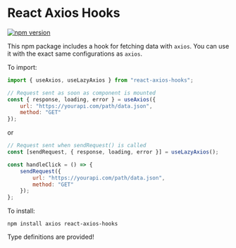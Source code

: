 # React Axios Hooks

[![npm version](http://img.shields.io/npm/v/react-axios-hooks.svg?style=flat)](https://npmjs.org/package/react-axios-hooks "View this project on npm")

This npm package includes a hook for fetching data with ```axios```. You can use it with the exact same configurations as ```axios```.

To import:
```javascript
import { useAxios, useLazyAxios } from "react-axios-hooks";
```

```javascript
// Request sent as soon as component is mounted
const { response, loading, error } = useAxios({
    url: "https://yourapi.com/path/data.json",
    method: "GET"
});
```
or
```javascript
// Request sent when sendRequest() is called
const [sendRequest, { response, loading, error }] = useLazyAxios();

const handleClick = () => {
    sendRequest({
        url: "https://yourapi.com/path/data.json",
        method: "GET"
    });
};
```

To install:
```
npm install axios react-axios-hooks
```

Type definitions are provided!